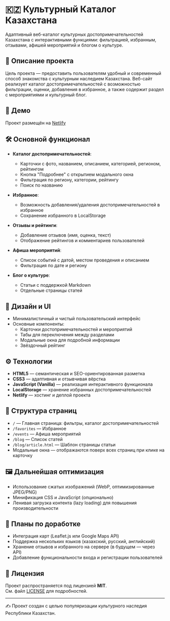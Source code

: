 # 🇰🇿 Культурный Каталог Казахстана

Адаптивный веб-каталог культурных достопримечательностей Казахстана с интерактивными функциями: фильтрацией, избранным, отзывами, афишей мероприятий и блогом о культуре.

## 📌 Описание проекта

Цель проекта — предоставить пользователям удобный и современный способ знакомства с культурным наследием Казахстана. Веб-сайт реализует каталог достопримечательностей с возможностью фильтрации, оценки, добавления в избранное, а также содержит раздел с мероприятиями и культурный блог.

## 🚀 Демо

Проект размещён на [Netlify](https://kairbekoff-js-train-kazakhstan.netlify.app)  

## 🛠 Основной функционал

- **Каталог достопримечательностей**:
  - Карточки с фото, названием, описанием, категорией, регионом, рейтингом
  - Кнопка "Подробнее" с открытием модального окна
  - Фильтрация по региону, категории, рейтингу
  - Поиск по названию

- **Избранное**:
  - Возможность добавления/удаления достопримечательностей в избранное
  - Сохранение избранного в LocalStorage

- **Отзывы и рейтинги**:
  - Добавление отзывов (имя, оценка, текст)
  - Отображение рейтингов и комментариев пользователей

- **Афиша мероприятий**:
  - Список событий с датой, местом проведения и описанием
  - Фильтрация по дате и региону

- **Блог о культуре**:
  - Статьи с поддержкой Markdown
  - Отдельные страницы статей

## 🎨 Дизайн и UI

- Минималистичный и чистый пользовательский интерфейс
- Основные компоненты:
  - Карточки достопримечательностей и мероприятий
  - Табы для переключения между разделами
  - Модальные окна для подробной информации
  - Звёздочный рейтинг

## ⚙️ Технологии

- **HTML5** — семантическая и SEO-ориентированная разметка
- **CSS3** — адаптивная и отзывчивая вёрстка
- **JavaScript (Vanilla)** — реализация интерактивного функционала
- **LocalStorage** — хранение избранных достопримечательностей
- **Netlify** — хостинг и деплой проекта

## 📁 Структура страниц

- `/` — Главная страница: фильтры, каталог достопримечательностей  
- `/favorites` — Избранное  
- `/events` — Афиша мероприятий  
- `/blog` — Список статей  
- `/blog/article.html` — Шаблон страницы статьи  
- Модальные окна — отображаются поверх всех страниц при клике на карточку

## 🖼️ Дальнейшая оптимизация

- Использование сжатых изображений (WebP, оптимизированные JPEG/PNG)
- Минификация CSS и JavaScript (опционально)
- Ленивая загрузка контента (lazy loading) для повышения производительности

## 📌 Планы по доработке

- Интеграция карт (Leaflet.js или Google Maps API)
- Поддержка нескольких языков (казахский, русский, английский)
- Хранение отзывов и избранного на сервере (в будущем — через API)
- Добавление функциональности входа и регистрации пользователей

## 📄 Лицензия

Проект распространяется под лицензией **MIT**.  
См. файл [LICENSE](./LICENSE) для подробностей.

---

✍️ Проект создан с целью популяризации культурного наследия Республики Казахстан.
